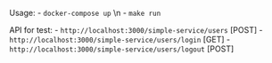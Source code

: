 Usage:
    - `docker-compose up` \n
    - `make run`

API for test:
    - `http://localhost:3000/simple-service/users` [POST]
    - `http://localhost:3000/simple-service/users/login` [GET]
    - `http://localhost:3000/simple-service/users/logout` [POST]
